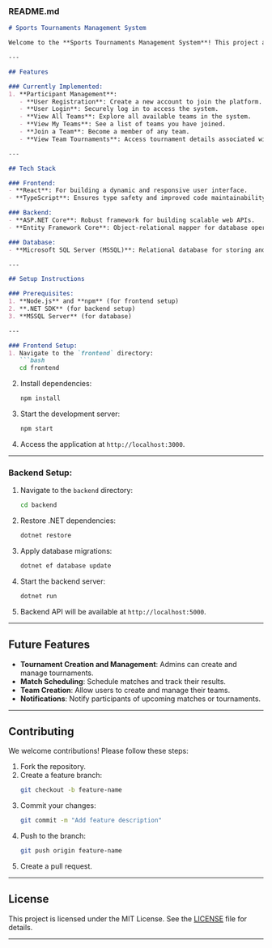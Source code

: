 ### README.md

```markdown
# Sports Tournaments Management System

Welcome to the **Sports Tournaments Management System**! This project aims to simplify the organization and participation in sports tournaments. The system allows users to manage their participation, join teams, and explore tournaments effortlessly.

---

## Features

### Currently Implemented:
1. **Participant Management**:
   - **User Registration**: Create a new account to join the platform.
   - **User Login**: Securely log in to access the system.
   - **View All Teams**: Explore all available teams in the system.
   - **View My Teams**: See a list of teams you have joined.
   - **Join a Team**: Become a member of any team.
   - **View Team Tournaments**: Access tournament details associated with your team.

---

## Tech Stack

### Frontend:
- **React**: For building a dynamic and responsive user interface.
- **TypeScript**: Ensures type safety and improved code maintainability.

### Backend:
- **ASP.NET Core**: Robust framework for building scalable web APIs.
- **Entity Framework Core**: Object-relational mapper for database operations.

### Database:
- **Microsoft SQL Server (MSSQL)**: Relational database for storing and managing application data.

---

## Setup Instructions

### Prerequisites:
1. **Node.js** and **npm** (for frontend setup)
2. **.NET SDK** (for backend setup)
3. **MSSQL Server** (for database)

---

### Frontend Setup:
1. Navigate to the `frontend` directory:
   ```bash
   cd frontend
   ```
2. Install dependencies:
   ```bash
   npm install
   ```
3. Start the development server:
   ```bash
   npm start
   ```
4. Access the application at `http://localhost:3000`.

---

### Backend Setup:
1. Navigate to the `backend` directory:
   ```bash
   cd backend
   ```
2. Restore .NET dependencies:
   ```bash
   dotnet restore
   ```
3. Apply database migrations:
   ```bash
   dotnet ef database update
   ```
4. Start the backend server:
   ```bash
   dotnet run
   ```
5. Backend API will be available at `http://localhost:5000`.

---

## Future Features
- **Tournament Creation and Management**: Admins can create and manage tournaments.
- **Match Scheduling**: Schedule matches and track their results.
- **Team Creation**: Allow users to create and manage their teams.
- **Notifications**: Notify participants of upcoming matches or tournaments.

---

## Contributing
We welcome contributions! Please follow these steps:
1. Fork the repository.
2. Create a feature branch:
   ```bash
   git checkout -b feature-name
   ```
3. Commit your changes:
   ```bash
   git commit -m "Add feature description"
   ```
4. Push to the branch:
   ```bash
   git push origin feature-name
   ```
5. Create a pull request.

---

## License
This project is licensed under the MIT License. See the [LICENSE](LICENSE) file for details.

---
